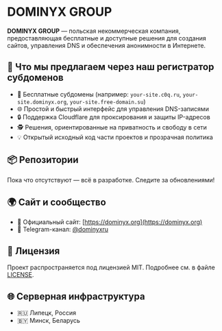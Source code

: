 # DOMINYX GROUP

**DOMINYX GROUP** — польская некоммерческая компания, предоставляющая бесплатные и доступные решения для создания сайтов, управления DNS и обеспечения анонимности в Интернете.

## 🚀 Что мы предлагаем через наш регистратор субдоменов

- 🔧 Бесплатные субдомены (например: `your-site.c0q.ru`, `your-site.dominyx.org`, `your-site.free-domain.su`)
- 🌐 Простой и быстрый интерфейс для управления DNS-записями
- 🔒 Поддержка Cloudflare для проксирования и защиты IP-адресов
- 🕵️ Решения, ориентированные на приватность и свободу в сети
- 💡 Открытый исходный код части проектов и прозрачная политика

## 📦 Репозитории

Пока что отсутствуют — всё в разработке. Следите за обновлениями!

## 🌍 Сайт и сообщество

- 🔗 Официальный сайт: [https://dominyx.org](https://dominyx.org)
- 📣 Telegram-канал: [@dominyxru](https://t.me/dominyxru)

## 📜 Лицензия

Проект распространяется под лицензией MIT. Подробнее см. в файле [LICENSE](./LICENSE).

## 🌐 Серверная инфраструктура

- 🇷🇺 Липецк, Россия  
- 🇧🇾 Минск, Беларусь


